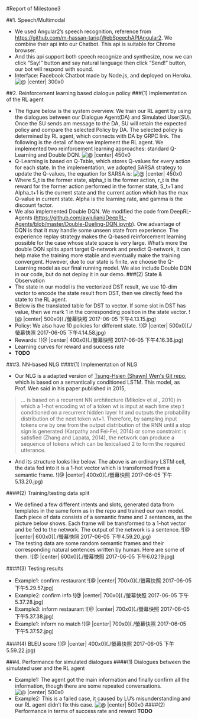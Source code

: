 #Report of Milestone3


##1. Speech/Multimodal
* We used Angular2’s speech recognition, reference from https://github.com/m-hassan-tariq/WebSpeechAPIAngular2. We combine their api into our Chatbot. This api is suitable for Chrome browser.
* And this api support both speech recognize and synthesize, now we can click “Say!” button and say natural language then click “Send!” button, our bot will respond with sound.
* Interface: Facebook Chatbot made by Node.js, and deployed on Heroku.
![@ |center| 300x0](1496652267842.png)


##2. Reinforcement learning based dialogue policy
###(1) Implementation of the RL agent
* The figure below is the system overview. We train our RL agent by using the dialogues between our Dialogue Agent(DA) and Simulated User(SU). Once the SU sends am message to the DA, SU will retain the expected policy and compare the selected Policy by DA. The selected policy is determined by RL agent, which connects with DA by GRPC link. The following is the detail of how we implement the RL agent. We implemented two reinforcement learning approaches: standard Q-Learning and Double DQN.
![@ |center| 450x0](1496650022537.png)
* Q-Learning is based on Q-Table, which stores Q-values for every action for each state. In the implementation, we adopted SARSA strategy to update the Q-values, the equation for SARSA is:
![@ |center| 450x0](1496650074806.png)
* Where S_t is the former state, alpha_t is the former action, r_t is the reward for the former action performed in the former state, S_t+1 and Alpha_t+1 is the current state and the current action which has the max Q-value in current state. Alpha is the learning rate, and gamma is the discount factor.
* We also implemented Double DQN. We modified the code from DeepRL-Agents (https://github.com/awjuliani/DeepRL-Agents/blob/master/Double-Dueling-DQN.ipynb). One advantage of DQN is that it may handle some unseen state from experience. The experience replay strategy makes the Q-based reinforcement learning possible for the case whose state space is very large. What’s more the double DQN splits apart target Q-network and predict Q-network, it can help make the training more stable and eventually make the training convergent.
However, due to our state is finite, we choose the Q-Learning model as our final running model. We also include Double DQN in our code, but do not deploy it in our demo.
###(2) State & Observation
* The state in our model is the vectorized DST result, we use 10-dim vector to encode the state result from DST, then we directly feed the state to the RL agent. 
* Below is the translated table for DST to vector. If some slot in DST has value, then we mark 1 in the corresponding position in the state vector.
![@ |center| 500x0](./螢幕快照 2017-06-05 下午4.13.15.jpg)
* Policy: We also have 10 policies for different state.
![@ |center| 500x0](./螢幕快照 2017-06-05 下午4.14.58.jpg)
* Rewards:
![@ |center| 400x0](./螢幕快照 2017-06-05 下午4.16.36.jpg)
* Learning curves for reward and success rate
* **TODO**

###3. NN-based NLG
####(1) Implementation of NLG
* Our NLG is a adapted version of [Tsung-Hsien (Shawn) Wen's Git repo](https://github.com/shawnwun/RNNLG), which is based on a semantically conditioned LSTM. This model, as Prof. Wen said in his paper published in 2015,
> ... is based on a recurrent NN architecture (Mikolov et al., 2010) in which a 1-hot encoding wt of a token wt is input at each time step t conditioned on a recurrent hidden layer ht and outputs the probability distribution of the next token wt+1. Therefore, by sampling input tokens one by one from the output distribution of the RNN until a stop sign is generated (Karpathy and Fei-Fei, 2014) or some constraint is satisfied (Zhang and Lapata, 2014), the network can produce a sequence of tokens which can be lexicalised 2 to form the required utterance.

* And its structure looks like below. The above is an ordinary LSTM cell, the data fed into it is a 1-hot vector which is transformed from a semantic frame.
![@ |center| 400x0](./螢幕快照 2017-06-05 下午5.13.20.jpg)

####(2) Training/testing data split
* We defined a few different intents and slots,  generated data from templates in the same form as in the repo and trained our own model. Each piece of data consists of a semantic frame and 2 sentences, as the picture below shows. Each frame will be transformed to a 1-hot vector and be fed to the network. The output of the network is a sentence.
![@ |center| 600x0](./螢幕快照 2017-06-05 下午4.59.20.jpg)
* The testing data are some random semantic frames and their corresponding natural sentences written by human. Here are some of them.
![@ |center| 600x0](./螢幕快照 2017-06-05 下午6.02.19.jpg)


####(3) Testing results
* Example1: confirm restaurant
![@ |center| 700x0](./螢幕快照 2017-06-05 下午5.29.57.jpg)
* Example2: confirm info
![@ |center| 700x0](./螢幕快照 2017-06-05 下午5.37.28.jpg)
* Example3: inform restaurant
![@ |center| 700x0](./螢幕快照 2017-06-05 下午5.37.38.jpg)
* Example1: inform no match
![@ |center| 700x0](./螢幕快照 2017-06-05 下午5.37.52.jpg)

####(4) BLEU score
![@ |center| 400x0](./螢幕快照 2017-06-05 下午5.59.22.jpg)


###4. Performance for simulated dialogues
####(1) Dialogues between the simulated user and the RL agent
* Example1: The agent got the main information and finally confirm all the information, though there are some repeated conversations.
![@ |center| 500x0](1496650993857.png)
* Example2: This is a failed case, it caused by LU’s misunderstanding and our RL agent didn’t fix this case.
![@ |center| 500x0](1496652078503.png)
####(2) Performance in terms of success rate and reward
**TODO**






